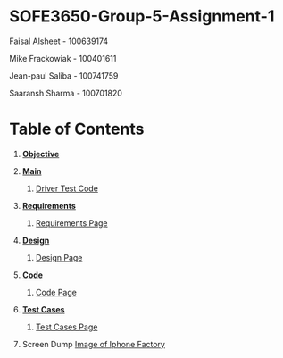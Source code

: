 # SOFE3650-Group-5-Assignment-1

Faisal Alsheet - 100639174

Mike Frackowiak - 100401611

Jean-paul Saliba - 100741759

Saaransh Sharma - 100701820


# Table of Contents
1. [**Objective**](#Objective)
2. [**Main**](#Use-Cases)
    1. [Driver Test Code](src/com/company/Main.java)

3. [**Requirements**](#Requirements)
    1. [Requirements Page](/Requirements/)

4. [**Design**](#Design)
    1. [Design Page](/Design/)

5. [**Code**](#Code)
    1. [Code Page](/Code/)
6. [**Test Cases**](#Test-Cases)
    1. [Test Cases Page](/Test%20Cases/)

7. Screen Dump
   [Image of Iphone Factory](/Images/image1.PNG)











